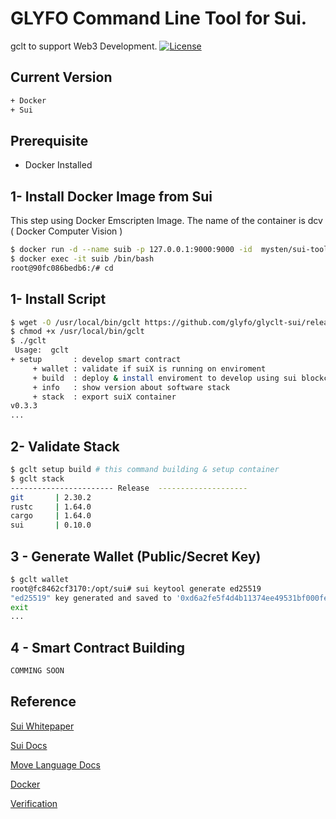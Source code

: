 # GLYFO Command Line Tool for Sui.

gclt to support Web3 Development.
[![License](https://img.shields.io/badge/License-Apache_2.0-blue.svg)](https://opensource.org/licenses/Apache-2.0)

## Current Version 

```bash
+ Docker
+ Sui 
```
## Prerequisite 

+ Docker Installed

## 1- Install Docker Image from Sui 

This step using Docker Emscripten Image. The name of the container is dcv  ( Docker Computer Vision  ) 
```bash
$ docker run -d --name suib -p 127.0.0.1:9000:9000 -id  mysten/sui-tools:devnet
$ docker exec -it suib /bin/bash
root@90fc086bedb6:/# cd
```
## 1- Install Script

```bash
$ wget -O /usr/local/bin/gclt https://github.com/glyfo/glyclt-sui/releases/download/v0.3.3/gclt
$ chmod +x /usr/local/bin/gclt
$ ./gclt
 Usage:  gclt 
+ setup       : develop smart contract
     + wallet : validate if suiX is running on enviroment 
     + build  : deploy & install enviroment to develop using sui blockchain 
     + info   : show version about software stack 
     + stack  : export suiX container
v0.3.3
...
```

## 2- Validate Stack  

```bash
$ gclt setup build # this command building & setup container 
$ gclt stack
----------------------- Release  --------------------
git       | 2.30.2
rustc     | 1.64.0
cargo     | 1.64.0
sui       | 0.10.0
```
## 3 - Generate Wallet (Public/Secret Key)  

```bash
$ gclt wallet
root@fc8462cf3170:/opt/sui# sui keytool generate ed25519
"ed25519" key generated and saved to '0xd6a2fe5f4d4b11374ee49531bf000fef2c9e6548.key'
exit
...
```

## 4 - Smart Contract Building 

```bash
COMMING SOON 
```

## Reference

[Sui Whitepaper](https://github.com/MystenLabs/sui/blob/main/doc/paper/sui.pdf)

[Sui Docs](https://sui.io/)

[Move Language Docs](https://move-book.com)

[Docker](https://docker.com)

[Verification](https://link.springer.com/content/pdf/10.1007/978-3-030-53288-8.pdf)


